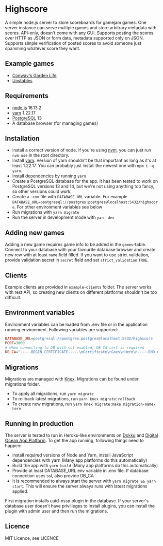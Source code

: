 # Highscore

A simple node.js server to store scoreboards for gamejam games. One server instance can serve multiple games and store arbitrary metadata with scores. API-only, doesn't come with any GUI. Supports posting the scores over HTTP as JSON or form data, metadata supported only on JSON. Supports simple verification of posted scores to avoid someone just spamming whatever score they want.

## Example games

- [Conway's Garden Life](https://www.joonamo.com/games/garden)
- [Unstables](https://www.joonamo.com/games/unstables)

## Requirements

- [node.js](https://nodejs.org/en/) 16.13.2
- [yarn](https://yarnpkg.com/) 1.22.17
- [PostgreSQL](https://www.postgresql.org/) 13
- A database browser (for managing games)

## Installation

- Install a correct version of node. If you're using [nvm](https://github.com/nvm-sh/nvm), you can just run `nvm use` in the root directory.
- Install [yarn](https://yarnpkg.com/). Version of yarn shouldn't be that important as long as it's at least 1.22.17. You can probably just install the newest one with `npm i -g yarn`.
- Install dependencies by running `yarn`
- Create a PostgreSQL database for the app. It has been tested to work on PostgreSQL versions 13 and 14, but we're not using anything too fancy, so other versions could work.
- Create a `.env` file with `DATABASE_URL` variable. For example `DATABASE_URL=postgresql://postgres:postgres@localhost:5432/highscore`. For other environment variables see below
- Run migrations with `yarn migrate`
- Run the server in development mode with `yarn dev`

## Adding new games

Adding a new game requires game info to be added in the `games`-table. Connect to your database with your favourite database browser and create new row with at least `name` field filled. If you want to use strict validation, provide validation secret in `secret` field and set `strict_validation` `TRUE`.

## Clients

Example clients are provided in `example-clients` folder. The server works with rest API, so creating new clients on different platforms shouldn't be too difficult.

## Environment variables

Environment variables can be loaded from .env file or in the application running environment. Following variables are supported:

```ini
DATABASE_URL=postgresql://postgres:postgres@localhost:5432/highscore
PORT=3000
# When connecting to DB with ssl enabled, DB CA cert is required
DB_CA="-----BEGIN CERTIFICATE-----\nCertificate\nGoes\nHere\n-----END CERTIFICATE-----\n"
```

## Migrations

Migrations are managed with [Knex](https://knexjs.org/). Migrations can be found under migrations folder.

- To apply all migrations, run `yarn migrate`
- To rollback latest migrations, run `yarn knex migrate:rollback`
- To create new migrations, run `yarn knex migrate:make migration-name-here`

## Running in production

The server is tested to run in Heroku-like environments on [Dokku](https://dokku.com/) and [Digital Ocean App Platform](https://try.digitalocean.com/app-platform). To get the app running, following things need to happen:

- Install required versions of Node and Yarn, install JavaScript dependencies with yarn (Many app platforms do this automatically)
- Build the app with `yarn build` (Many app platforms do this automatically)
- Provide at least DATABASE_URL env variable in .env file. If database connection uses ssl, also provide DB_CA
- It is recommended to always start the server with `yarn migrate && yarn start`. This will ensure the server always runs with latest migrations applied.

First migration installs uuid-ossp plugin in the database. If your server's database user doesn't have privilleges to install plugins, you can install the plugin with admin user and then run the migrations.

## Licence

MIT Licence, see LICENCE
